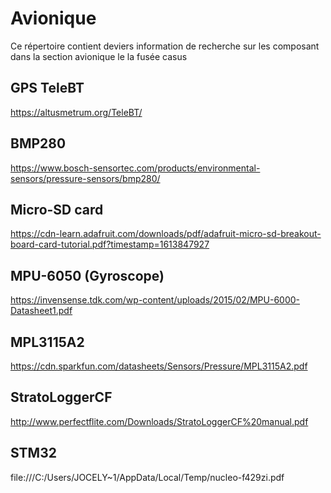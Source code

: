# Avionique
Ce répertoire contient deviers information de recherche sur les composant dans la section avionique le la fusée casus

## GPS TeleBT
https://altusmetrum.org/TeleBT/

## BMP280
https://www.bosch-sensortec.com/products/environmental-sensors/pressure-sensors/bmp280/

## Micro-SD card
https://cdn-learn.adafruit.com/downloads/pdf/adafruit-micro-sd-breakout-board-card-tutorial.pdf?timestamp=1613847927

## MPU-6050 (Gyroscope)
https://invensense.tdk.com/wp-content/uploads/2015/02/MPU-6000-Datasheet1.pdf

## MPL3115A2
https://cdn.sparkfun.com/datasheets/Sensors/Pressure/MPL3115A2.pdf

## StratoLoggerCF
http://www.perfectflite.com/Downloads/StratoLoggerCF%20manual.pdf

## STM32
file:///C:/Users/JOCELY~1/AppData/Local/Temp/nucleo-f429zi.pdf
